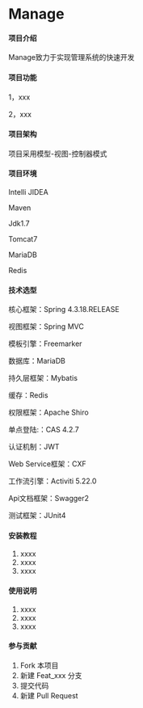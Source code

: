 # Manage

#### 项目介绍
Manage致力于实现管理系统的快速开发

#### 项目功能
1，xxx

2，xxx

#### 项目架构
项目采用模型-视图-控制器模式

#### 项目环境
Intelli JIDEA

Maven

Jdk1.7

Tomcat7

MariaDB

Redis

#### 技术选型

核心框架：Spring 4.3.18.RELEASE 

视图框架：Spring MVC

模板引擎：Freemarker

数据库：MariaDB

持久层框架：Mybatis

缓存：Redis

权限框架：Apache Shiro

单点登陆:：CAS 4.2.7

认证机制：JWT

Web Service框架：CXF

工作流引擎：Activiti 5.22.0

Api文档框架：Swagger2

测试框架：JUnit4

#### 安装教程

1. xxxx
2. xxxx
3. xxxx

#### 使用说明

1. xxxx
2. xxxx
3. xxxx

#### 参与贡献

1. Fork 本项目
2. 新建 Feat_xxx 分支
3. 提交代码
4. 新建 Pull Request